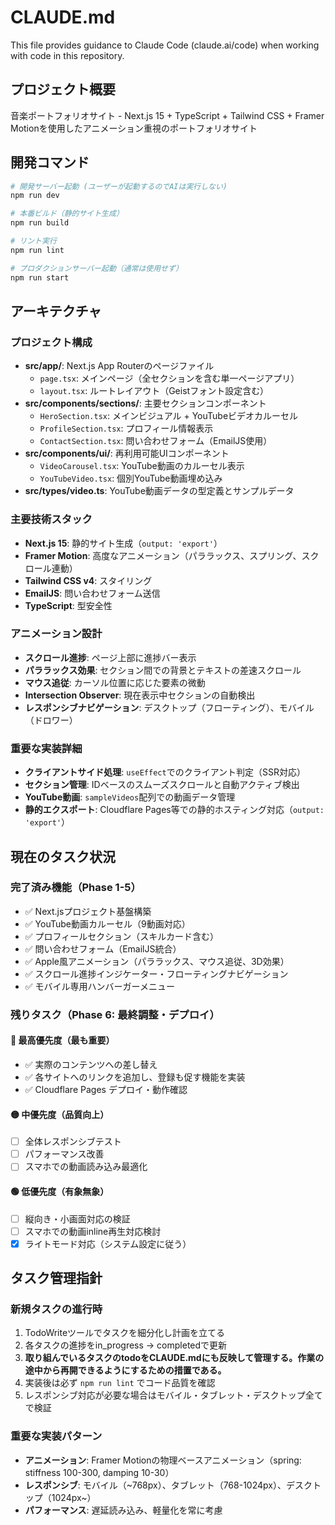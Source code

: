 # CLAUDE.md

This file provides guidance to Claude Code (claude.ai/code) when working with code in this repository.

## プロジェクト概要

音楽ポートフォリオサイト - Next.js 15 + TypeScript + Tailwind CSS + Framer Motionを使用したアニメーション重視のポートフォリオサイト

## 開発コマンド

```bash
# 開発サーバー起動 (ユーザーが起動するのでAIは実行しない)
npm run dev

# 本番ビルド（静的サイト生成）
npm run build

# リント実行
npm run lint

# プロダクションサーバー起動（通常は使用せず）
npm run start
```

## アーキテクチャ

### プロジェクト構成
- **src/app/**: Next.js App Routerのページファイル
  - `page.tsx`: メインページ（全セクションを含む単一ページアプリ）
  - `layout.tsx`: ルートレイアウト（Geistフォント設定含む）
- **src/components/sections/**: 主要セクションコンポーネント
  - `HeroSection.tsx`: メインビジュアル + YouTubeビデオカルーセル
  - `ProfileSection.tsx`: プロフィール情報表示
  - `ContactSection.tsx`: 問い合わせフォーム（EmailJS使用）
- **src/components/ui/**: 再利用可能UIコンポーネント
  - `VideoCarousel.tsx`: YouTube動画のカルーセル表示
  - `YouTubeVideo.tsx`: 個別YouTube動画埋め込み
- **src/types/video.ts**: YouTube動画データの型定義とサンプルデータ

### 主要技術スタック
- **Next.js 15**: 静的サイト生成（`output: 'export'`）
- **Framer Motion**: 高度なアニメーション（パララックス、スプリング、スクロール連動）
- **Tailwind CSS v4**: スタイリング
- **EmailJS**: 問い合わせフォーム送信
- **TypeScript**: 型安全性

### アニメーション設計
- **スクロール進捗**: ページ上部に進捗バー表示
- **パララックス効果**: セクション間での背景とテキストの差速スクロール
- **マウス追従**: カーソル位置に応じた要素の微動
- **Intersection Observer**: 現在表示中セクションの自動検出
- **レスポンシブナビゲーション**: デスクトップ（フローティング）、モバイル（ドロワー）

### 重要な実装詳細
- **クライアントサイド処理**: `useEffect`でのクライアント判定（SSR対応）
- **セクション管理**: IDベースのスムーズスクロールと自動アクティブ検出
- **YouTube動画**: `sampleVideos`配列での動画データ管理
- **静的エクスポート**: Cloudflare Pages等での静的ホスティング対応（`output: 'export'`）

## 現在のタスク状況

### 完了済み機能（Phase 1-5）
- ✅ Next.jsプロジェクト基盤構築
- ✅ YouTube動画カルーセル（9動画対応）
- ✅ プロフィールセクション（スキルカード含む）
- ✅ 問い合わせフォーム（EmailJS統合）
- ✅ Apple風アニメーション（パララックス、マウス追従、3D効果）
- ✅ スクロール進捗インジケーター・フローティングナビゲーション
- ✅ モバイル専用ハンバーガーメニュー

### 残りタスク（Phase 6: 最終調整・デプロイ）

#### 🔴 最高優先度（最も重要）
- ✅ 実際のコンテンツへの差し替え
- ✅ 各サイトへのリンクを追加し、登録も促す機能を実装
- ✅ Cloudflare Pages デプロイ・動作確認

#### 🟡 中優先度（品質向上）
- [ ] 全体レスポンシブテスト
- [ ] パフォーマンス改善
- [ ] スマホでの動画読み込み最適化

#### 🟢 低優先度（有象無象）
- [ ] 縦向き・小画面対応の検証
- [ ] スマホでの動画inline再生対応検討
- [x] ライトモード対応（システム設定に従う）

## タスク管理指針

### 新規タスクの進行時
1. TodoWriteツールでタスクを細分化し計画を立てる
2. 各タスクの進捗をin_progress → completedで更新
3. **取り組んでいるタスクのtodoをCLAUDE.mdにも反映して管理する。作業の途中から再開できるようにするための措置である。**
4. 実装後は必ず `npm run lint` でコード品質を確認
5. レスポンシブ対応が必要な場合はモバイル・タブレット・デスクトップ全てで検証

### 重要な実装パターン
- **アニメーション**: Framer Motionの物理ベースアニメーション（spring: stiffness 100-300, damping 10-30）
- **レスポンシブ**: モバイル（~768px）、タブレット（768-1024px）、デスクトップ（1024px~）
- **パフォーマンス**: 遅延読み込み、軽量化を常に考慮